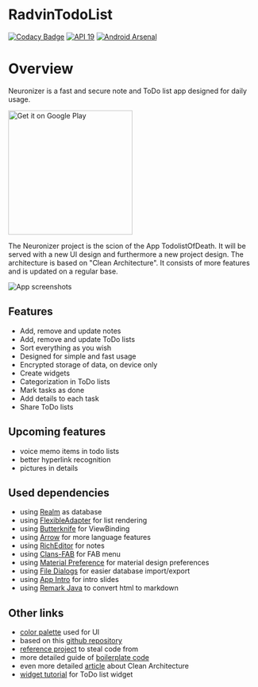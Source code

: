# RadvinTodoList
[![Codacy Badge](https://api.codacy.com/project/badge/Grade/c5a4c050771f4ae19aa181abae7e0ea3)](https://www.codacy.com/app/djuelg/Neuronizer?utm_source=github.com&amp;utm_medium=referral&amp;utm_content=djuelg/Neuronizer&amp;utm_campaign=Badge_Grade)
[![API 19](https://img.shields.io/badge/API-19%2B-lightgrey.svg?style=flat)](https://android-arsenal.com/api?level=19)
[![Android Arsenal](https://img.shields.io/badge/Android%20Arsenal-Neuronizer%20Notes-lightgrey.svg?style=flat)](https://android-arsenal.com/details/1/6375)

# Overview

Neuronizer is a fast and secure note and ToDo list app designed for daily usage.

<a href='https://play.google.com/store/apps/details?id=de.djuelg.neuronizer&pcampaignid=MKT-Other-global-all-co-prtnr-py-PartBadge-Mar2515-1'><img alt='Get it on Google Play' width="250" src='https://play.google.com/intl/en_us/badges/images/generic/en_badge_web_generic.png'/></a>

The Neuronizer project is the scion of the App TodolistOfDeath.
It will be served with a new UI design and furthermore a new project design.
The architecture is based on "Clean Architecture".
It consists of more features and is updated on a regular base.

![App screenshots](/screenshots.png)

## Features
* Add, remove and update notes
* Add, remove and update ToDo lists
* Sort everything as you wish
* Designed for simple and fast usage
* Encrypted storage of data, on device only
* Create widgets
* Categorization in ToDo lists
* Mark tasks as done
* Add details to each task
* Share ToDo lists

## Upcoming features
* voice memo items in todo lists
* better hyperlink recognition
* pictures in details

## Used dependencies
* using [Realm](https://realm.io/docs/java/latest/) as database
* using [FlexibleAdapter](https://github.com/davideas/FlexibleAdapter) for list rendering
* using [Butterknife](http://jakewharton.github.io/butterknife/) for ViewBinding
* using [Arrow](https://github.com/android10/arrow) for more language features
* using [RichEditor](https://github.com/wasabeef/richeditor-android) for notes
* using [Clans-FAB](https://github.com/Clans/FloatingActionButton) for FAB menu
* using [Material Preference](https://github.com/consp1racy/android-support-preference) for material design preferences
* using [File Dialogs](https://github.com/RustamG/file-dialogs) for easier database import/export
* using [App Intro](https://github.com/apl-devs/AppIntro) for intro slides
* using [Remark Java](https://github.com/giflw/remark-java) to convert html to markdown

## Other links
* [color palette](https://htmlpreview.github.com/?https://github.com/djuelg/Neuronizer/blob/master/palette.html) used for UI
* based on this [github repository](https://github.com/dmilicic/Android-Clean-Boilerplate)
* [reference project](https://github.com/dmilicic/android-clean-sample-app) to steal code from
* more detailed guide of [boilerplate code](https://medium.com/@dmilicic/a-detailed-guide-on-developing-android-apps-using-the-clean-architecture-pattern-d38d71e94029)
* even more detailed [article](https://fernandocejas.com/2014/09/03/architecting-android-the-clean-way/) about Clean Architecture
* [widget tutorial](https://www.sitepoint.com/killer-way-to-show-a-list-of-items-in-android-collection-widget/) for ToDo list widget
